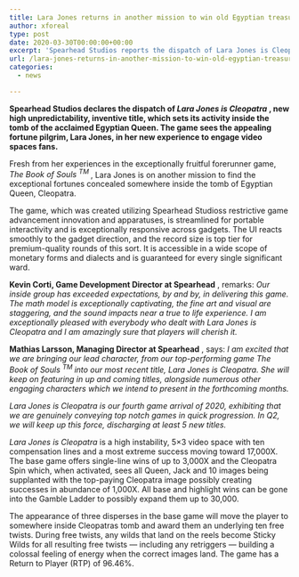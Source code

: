 ```yaml
---
title: Lara Jones returns in another mission to win old Egyptian treasures
author: xforeal 
type: post
date: 2020-03-30T00:00:00+00:00
excerpt: 'Spearhead Studios reports the dispatch of Lara Jones is Cleopatra, new high unpredictability, inventive title, which sets its activity inside the tomb of the acclaimed Egyptian Queen '
url: /lara-jones-returns-in-another-mission-to-win-old-egyptian-treasures/
categories:
  - news

---
```

**Spearhead Studios declares the dispatch of _Lara Jones is Cleopatra_ , new high unpredictability, inventive title, which sets its activity inside the tomb of the acclaimed Egyptian Queen. The game sees the appealing fortune pilgrim, Lara Jones, in her new experience to engage video spaces fans.** 

Fresh from her experiences in the exceptionally fruitful forerunner game, _The Book of Souls <sup>TM </sup>_, Lara Jones is on another mission to find the exceptional fortunes concealed somewhere inside the tomb of Egyptian Queen, Cleopatra. 

The game, which was created utilizing Spearhead Studioss restrictive game advancement innovation and apparatuses, is streamlined for portable interactivity and is exceptionally responsive across gadgets. The UI reacts smoothly to the gadget direction, and the record size is top tier for premium-quality rounds of this sort. It is accessible in a wide scope of monetary forms and dialects and is guaranteed for every single significant ward. 

**Kevin Corti, Game Development Director at Spearhead** , remarks: _Our inside group has exceeded expectations, by and by, in delivering this game. The math model is exceptionally captivating, the fine art and visual are staggering, and the sound impacts near a true to life experience. I am exceptionally pleased with everybody who dealt with Lara Jones is Cleopatra and I am amazingly sure that players will cherish it._ 

**Mathias Larsson, Managing Director at Spearhead** , says: _I am excited that we are bringing our lead character, from our top-performing game The Book of Souls <sup>TM </sup> into our most recent title, Lara Jones is Cleopatra. She will keep on featuring in up and coming titles, alongside numerous other engaging characters which we intend to present in the_ _forthcoming_ _months._ 

_Lara Jones is Cleopatra is our fourth game arrival of 2020, exhibiting that we are genuinely conveying top notch games in quick progression. In Q2, we will keep up this force, discharging at least 5 new titles._ 

_Lara Jones is Cleopatra_ is a high instability, 5&#215;3 video space with ten compensation lines and a most extreme success moving toward 17,000X. The base game offers single-line wins of up to 3,000X and the Cleopatra Spin which, when activated, sees all Queen, Jack and 10 images being supplanted with the top-paying Cleopatra image possibly creating successes in abundance of 1,000X. All base and highlight wins can be gone into the Gamble Ladder to possibly expand them up to 30,000. 

The appearance of three disperses in the base game will move the player to somewhere inside Cleopatras tomb and award them an underlying ten free twists. During free twists, any wilds that land on the reels become Sticky Wilds for all resulting free twists &#8212; including any retriggers &#8212; building a colossal feeling of energy when the correct images land. The game has a Return to Player (RTP) of 96.46&percnt;.